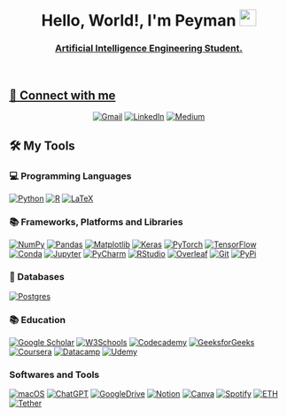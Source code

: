 <h1 align="center">Hello, World!, I'm Peyman
<a href="https://github.com/Bouaskaoun" target="_self">
		<img src="https://media.giphy.com/media/hvRJCLFzcasrR4ia7z/giphy.gif" width="30">
</h1> 

<h3 align="center">Artificial Intelligence Engineering Student.</h3>

<br>

## 🤝 Connect with me
<p align="center">
	<a href="mailto:peymankhodabandehlouei@gmail.com"><img img src="https://img.shields.io/badge/Gmail-D14836?style=for-the-badge&logo=gmail&logoColor=white" alt="Gmail"/></a>
	<a href="https://www.linkedin.com/in/peyman-khodabandehlouei/"><img src="https://img.shields.io/badge/LinkedIn-0077B5?style=for-the-badge&logo=linkedin&logoColor=white" alt="LinkedIn"/></a>
	<a href="https://medium.com/@peymankhodabandehlouei"><img src="https://img.shields.io/badge/Medium-12100E?style=for-the-badge&logo=medium&logoColor=white" alt="Medium"/></a>
</p>

## 🛠️ My Tools

### 💻 Programming Languages
<p>
    <a href="https://github.com/PeymanKh"><img alt="Python" src="https://img.shields.io/badge/python-3670A0?style=for-the-badge&logo=python&logoColor=ffdd54"></a>
    <a href="https://github.com/PeymanKh"><img alt="R" src="https://img.shields.io/badge/r-%23276DC3.svg?style=for-the-badge&logo=r&logoColor=white"></a>
    <a href="https://github.com/PeymanKh"><img alt="LaTeX" src="https://img.shields.io/badge/latex-%23008080.svg?style=for-the-badge&logo=latex&logoColor=white"></a>
</p>

### 📚 Frameworks, Platforms and Libraries

<p>
    <a href="https://github.com/PeymanKh"><img alt="NumPy" src="https://img.shields.io/badge/numpy-%23013243.svg?style=for-the-badge&logo=numpy&logoColor=white"></a>
    <a href="https://github.com/PeymanKh"><img alt="Pandas" src="https://img.shields.io/badge/pandas-%23150458.svg?style=for-the-badge&logo=pandas&logoColor=white"></a>
    <a href="https://github.com/PeymanKh"><img alt="Matplotlib" src="https://img.shields.io/badge/Matplotlib-%23ffffff.svg?style=for-the-badge&logo=Matplotlib&logoColor=black"></a>
    <a href="https://github.com/PeymanKh"><img alt="Keras" src="https://img.shields.io/badge/Keras-%23D00000.svg?style=for-the-badge&logo=Keras&logoColor=white"></a>
    <a href="https://github.com/PeymanKh"><img alt="PyTorch" src="https://img.shields.io/badge/PyTorch-%23EE4C2C.svg?style=for-the-badge&logo=PyTorch&logoColor=white"></a>
    <a href="https://github.com/PeymanKh"><img alt="TensorFlow" src="https://img.shields.io/badge/TensorFlow-%23FF6F00.svg?style=for-the-badge&logo=TensorFlow&logoColor=white"></a>
    <a href="https://github.com/PeymanKh"><img alt="Conda" src="https://img.shields.io/badge/conda-342B029.svg?&style=for-the-badge&logo=anaconda&logoColor=white"></a>
    <a href="https://github.com/PeymanKh"><img alt="Jupyter" src="https://img.shields.io/badge/Jupyter-F37626.svg?&style=for-the-badge&logo=Jupyter&logoColor=white"></a>
    <a href="https://github.com/PeymanKh"><img alt="PyCharm" src="https://img.shields.io/badge/pycharm-143?style=for-the-badge&logo=pycharm&logoColor=black&color=black&labelColor=green"></a>
    <a href="https://github.com/PeymanKh"><img alt="RStudio" src="https://img.shields.io/badge/RStudio-75AADB?style=for-the-badge&logo=RStudio&logoColor=white"></a>
    <a href="https://github.com/PeymanKh"><img alt="Overleaf" src="https://img.shields.io/badge/Overleaf-47A141?style=for-the-badge&logo=Overleaf&logoColor=white"></a>
    <a href="https://github.com/PeymanKh"><img alt="Git" src="https://img.shields.io/badge/GIT-E44C30?style=for-the-badge&logo=git&logoColor=white"></a>
    <a href="https://github.com/PeymanKh"><img alt="PyPi" src="https://img.shields.io/badge/pypi-3775A9?style=for-the-badge&logo=pypi&logoColor=white"></a>


</p>

### 💾 Databases 

<p>
    <a href="https://github.com/PeymanKh"><img alt="Postgres" src="https://img.shields.io/badge/postgres-%23316192.svg?style=for-the-badge&logo=postgresql&logoColor=white"></a>

</p>

### 📚 Education

<p>
    <a href="https://github.com/PeymanKh"><img alt="Google Scholar" src="https://img.shields.io/badge/Google%20Scholar-4285F4?style=for-the-badge&logo=google-scholar&logoColor=white"></a>
    <a href="https://github.com/PeymanKh"><img alt="W3Schools" src="https://img.shields.io/badge/W3Schools-04AA6D?style=for-the-badge&logo=W3Schools&logoColor=white"></a>
    <a href="https://github.com/PeymanKh"><img alt="Codecademy" src="https://img.shields.io/badge/Codecademy-FFF0E5?style=for-the-badge&logo=codecademy&logoColor=303347"></a>
    <a href="https://github.com/PeymanKh"><img alt="GeeksforGeeks" src="https://img.shields.io/badge/GeeksforGeeks-298D46?style=for-the-badge&logo=geeksforgeeks&logoColor=white"></a>
    <a href="https://github.com/PeymanKh"><img alt="Coursera" src="https://img.shields.io/badge/Coursera-0056D2?style=for-the-badge&logo=Coursera&logoColor=white"></a>
    <a href="https://github.com/PeymanKh"><img alt="Datacamp" src="https://img.shields.io/badge/Datacamp-05192D?style=for-the-badge&logo=datacamp&logoColor=65FF8F"></a>
    <a href="https://github.com/PeymanKh"><img alt="Udemy" src="https://img.shields.io/badge/Udemy-EC5252?style=for-the-badge&logo=Udemy&logoColor=white"></a>
</p>


### Softwares and Tools

<p>
    <a href="https://github.com/PeymanKh"><img alt="macOS" src="https://img.shields.io/badge/mac%20os-000000?style=for-the-badge&logo=apple&logoColor=white"></a>
    <a href="https://github.com/PeymanKh"><img alt="ChatGPT" src="https://img.shields.io/badge/chatGPT-74aa9c?style=for-the-badge&logo=openai&logoColor=white"></a>
    <a href="https://github.com/PeymanKh"><img alt="GoogleDrive" src="https://img.shields.io/badge/Google%20Drive-4285F4?style=for-the-badge&logo=googledrive&logoColor=white"></a>
    <a href="https://github.com/PeymanKh"><img alt="Notion" src="https://img.shields.io/badge/Notion-000000?style=for-the-badge&logo=notion&logoColor=white"></a>
    <a href="https://github.com/PeymanKh"><img alt="Canva" src="https://img.shields.io/badge/Canva-%2300C4CC.svg?style=for-the-badge&logo=Canva&logoColor=white"></a>
    <a href="https://github.com/PeymanKh"><img alt="Spotify" src="https://img.shields.io/badge/Spotify-1ED760?style=for-the-badge&logo=spotify&logoColor=white"></a>
    <a href="https://github.com/PeymanKh"><img alt="ETH" src="https://img.shields.io/badge/Ethereum-3C3C3D?style=for-the-badge&logo=Ethereum&logoColor=white"></a>
    <a href="https://github.com/PeymanKh"><img alt="Tether" src="https://img.shields.io/badge/tether-168363?style=for-the-badge&logo=tether&logoColor=white"></a>
</p>


</br>


